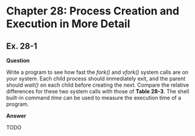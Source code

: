 # Chapter 28: Process Creation and Execution in More Detail
## Ex. 28-1

**Question**

Write a program to see how fast the *fork()* and *vfork()* system calls are on your
system. Each child process should immediately exit, and the parent should *wait()*
on each child before creating the next. Compare the relative differences for these
two system calls with those of **Table 28-3**. The shell built-in command *time* can be
used to measure the execution time of a program.

**Answer**

TODO
